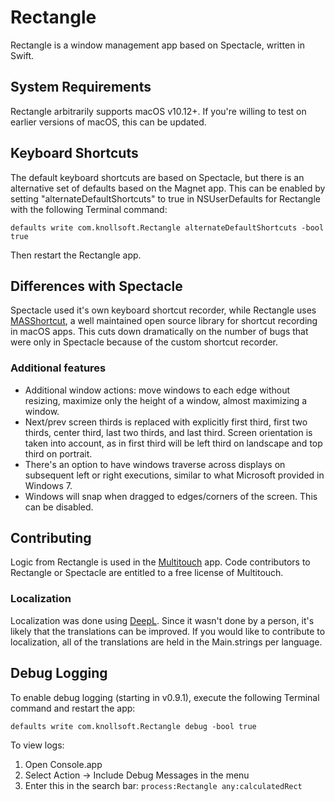 # Rectangle

Rectangle is a window management app based on Spectacle, written in Swift.

## System Requirements
Rectangle arbitrarily supports macOS v10.12+. If you're willing to test on earlier versions of macOS, this can be updated.

##  Keyboard Shortcuts
The default keyboard shortcuts are based on Spectacle, but there is an alternative set of defaults based on the Magnet app. This can be enabled by setting "alternateDefaultShortcuts" to true in NSUserDefaults for Rectangle with the following Terminal command:

`defaults write com.knollsoft.Rectangle alternateDefaultShortcuts -bool true`

Then restart the Rectangle app.

##  Differences with Spectacle
Spectacle used it's own keyboard shortcut recorder, while Rectangle uses [MASShortcut](https://github.com/shpakovski/MASShortcut), a well maintained open source library for shortcut recording in macOS apps. This cuts down dramatically on the number of bugs that were only in Spectacle because of the custom shortcut recorder. 

### Additional features
* Additional window actions: move windows to each edge without resizing, maximize only the height of a window, almost maximizing a window. 
* Next/prev screen thirds is replaced with explicitly first third, first two thirds, center third, last two thirds, and last third. Screen orientation is taken into account, as in first third will be left third on landscape and top third on portrait.
* There's an option to have windows traverse across displays on subsequent left or right executions, similar to what Microsoft provided in Windows 7.
* Windows will snap when dragged to edges/corners of the screen. This can be disabled.

## Contributing
Logic from Rectangle is used in the [Multitouch](https://multitouch.app) app. Code contributors to Rectangle or Spectacle are entitled to a free license of Multitouch. 

### Localization
Localization was done using [DeepL](https://www.deepl.com/translator). Since it wasn't done by a person, it's likely that the translations can be improved. If you would like to contribute to localization, all of the translations are held in the Main.strings per language.

## Debug Logging
To enable debug logging (starting in v0.9.1), execute the following Terminal command and restart the app:

`defaults write com.knollsoft.Rectangle debug -bool true`

To view logs:
1. Open Console.app
1. Select Action -> Include Debug Messages in the menu
1. Enter this in the search bar: `process:Rectangle any:calculatedRect`
